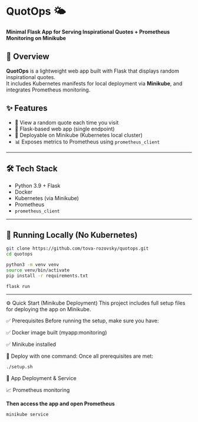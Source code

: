 # QuotOps 🌤️  
**Minimal Flask App for Serving Inspirational Quotes + Prometheus Monitoring on Minikube**

## 📖 Overview

**QuotOps** is a lightweight web app built with Flask that displays random inspirational quotes.  
It includes Kubernetes manifests for local deployment via **Minikube**, and integrates Prometheus monitoring.

## ✨ Features

- 🌈 View a random quote each time you visit  
- 🔧 Flask-based web app (single endpoint)  
- 🚢 Deployable on Minikube (Kubernetes local cluster)  
- 📊 Exposes metrics to Prometheus using `prometheus_client`  

---

## 🛠️ Tech Stack

- Python 3.9 + Flask  
- Docker  
- Kubernetes (via Minikube)  
- Prometheus  
- `prometheus_client`  

---

## 🧪 Running Locally (No Kubernetes)

```bash
git clone https://github.com/tova-rozovsky/quotops.git
cd quotops

python3 -m venv venv
source venv/bin/activate
pip install -r requirements.txt

flask run
```
---
⚙️ Quick Start (Minikube Deployment)
This project includes full setup files for deploying the app on Minikube.

✅ Prerequisites
Before running the setup, make sure you have:

✅ Docker image built (myapp:monitoring)

✅ Minikube installed 

🚀 Deploy with one command:
Once all prerequisites are met:

```bash
./setup.sh
```

🧱 App Deployment & Service

📈 Prometheus monitoring

**Then access the app and open Prometheus**
```bash
minikube service
```
